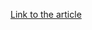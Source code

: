 [Link to the article](https://blog.trendmicro.com/trendlabs-security-intelligence/trickbot-shows-off-new-trick-password-grabber-module)
